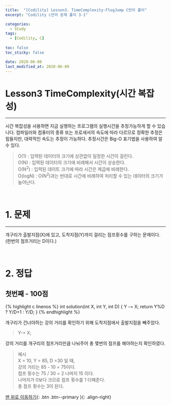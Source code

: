 ```yaml
---
title:  "[Codility] Lesson3. TimeComplexity-FlogJump C언어 풀이" 
excerpt: "Codility c언어 문제 풀이 3-1"

categories:
  - Study
tags:
  - [Codility, C]
 
toc: false
toc_sticky: false

date: 2020-06-08
last_modified_at: 2020-06-09
---
```

# Lesson3 TimeComplexity(시간 복잡성)
---
시간 복잡성을 사용하면 지금 실행하는 프로그램의 실행시간을 추정가능하게 할 수 있습니다. 컴파일러와 컴퓨터의 종류 또는 프로세서의 속도에 따라 다르므로 정확한 추정은 힘들지만, 대략적인 속도는 추정이 가능하다. 추정시간은 Big-O 표기법을 사용하여 알 수 있다.

> O(1) : 입력된 데이터의 크기에 상관없이 일정한 시간이 걸린다.   
O(N) : 입력된 데이터의 크기에 비례해서 시간이 상승한다.   
O(N<sup>2</sup>) : 입력된 데이트 크기에 따라 시간은 제곱에 비례한다.   
O(logN) : O(N<sup>2</sup>)과는 반대로 시간에 비례하여 처리할 수 있는 데이터의 크기가 늘어난다.

<br>

# 1. 문제
---
개구리가 출발지점(X)에 있고, 도착지점(Y)까지 걸리는 점프횟수를 구하는 문제이다.(한번의 점프거리는 D이다.) 

<br>

# 2. 정답
## 첫번째 - 100점

{% highlight c linenos %}
int solution(int X, int Y, int D) {
    Y -= X;
    return Y%D ? Y/D+1 : Y/D;
}
{% endhighlight %}

개구리가 건너야하는 강의 거리를 확인하기 위해 도착지점에서 출발지점을 빼주었다.
> Y-= X;

강의 거리를 개구리의 점프거리만큼 나눠주어 총 몇번의 점프를 해야하는지 확인하였다.
>예시    
X = 10,  Y = 85, D =30 일 때,   
강의 거리는 85 - 10 = 75이다.   
점프 횟수는 75 / 30 = 2 나머지 15 이다.   
나머지가 0보다 크므로 점프 횟수를 1 더해준다.   
총 점프 횟수는 3이 된다.

[맨 위로 이동하기](#){: .btn .btn--primary }{: .align-right}